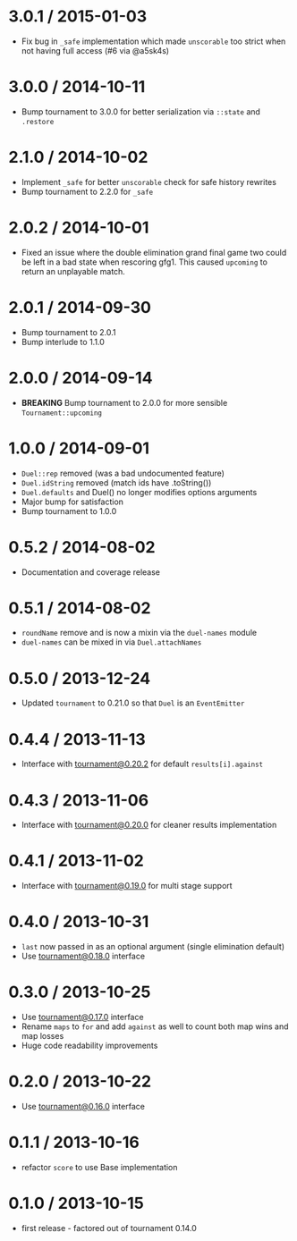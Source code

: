 3.0.1 / 2015-01-03
==================
  * Fix bug in `_safe` implementation which made `unscorable` too strict when not having full access (#6 via @a5sk4s)

3.0.0 / 2014-10-11
==================
  * Bump tournament to 3.0.0 for better serialization via `::state` and `.restore`

2.1.0 / 2014-10-02
==================
  * Implement `_safe` for better `unscorable` check for safe history rewrites
  * Bump tournament to 2.2.0 for `_safe`

2.0.2 / 2014-10-01
==================
  * Fixed an issue where the double elimination grand final game two could be left in a bad state when rescoring gfg1. This caused `upcoming` to return an unplayable match.

2.0.1 / 2014-09-30
==================
  * Bump tournament to 2.0.1
  * Bump interlude to 1.1.0

2.0.0 / 2014-09-14
==================
  * **BREAKING** Bump tournament to 2.0.0 for more sensible `Tournament::upcoming`

1.0.0 / 2014-09-01
==================
  * `Duel::rep` removed (was a bad undocumented feature)
  * `Duel.idString` removed (match ids have .toString())
  * `Duel.defaults` and Duel() no longer modifies options arguments
  * Major bump for satisfaction
  * Bump tournament to 1.0.0

0.5.2 / 2014-08-02
==================
  * Documentation and coverage release

0.5.1 / 2014-08-02
==================
  * `roundName` remove and is now a mixin via the `duel-names` module
  * `duel-names` can be mixed in via `Duel.attachNames`

0.5.0 / 2013-12-24
==================
  * Updated `tournament` to 0.21.0 so that `Duel` is an `EventEmitter`

0.4.4 / 2013-11-13
==================
  * Interface with tournament@0.20.2 for default `results[i].against`

0.4.3 / 2013-11-06
==================
  * Interface with tournament@0.20.0 for cleaner results implementation

0.4.1 / 2013-11-02
==================
  * Interface with tournament@0.19.0 for multi stage support

0.4.0 / 2013-10-31
==================
  * `last` now passed in as an optional argument (single elimination default)
  * Use tournament@0.18.0 interface

0.3.0 / 2013-10-25
==================
  * Use tournament@0.17.0 interface
  * Rename `maps` to `for` and add `against` as well to count both map wins and map losses
  * Huge code readability improvements

0.2.0 / 2013-10-22
==================
  * Use tournament@0.16.0 interface

0.1.1 / 2013-10-16
==================
  * refactor `score` to use Base implementation

0.1.0 / 2013-10-15
==================
  * first release - factored out of tournament 0.14.0
